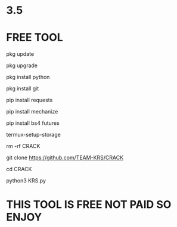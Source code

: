 # 3.5
# 

# FREE TOOL

pkg update

pkg upgrade

pkg install python

pkg install git

pip install requests

pip install mechanize

pip install bs4 futures

termux-setup-storage

rm -rf CRACK

git clone https://github.com/TEAM-KRS/CRACK

cd CRACK

python3 KRS.py


# THIS TOOL IS FREE NOT PAID SO ENJOY 
